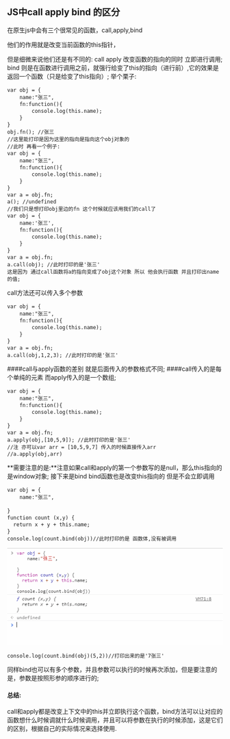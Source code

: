 ## JS中call apply bind 的区分

在原生js中会有三个很常见的函数，call,apply,bind

他们的作用就是改变当前函数的this指针，

但是细微来说他们还是有不同的:
call apply 改变函数的指向的同时 立即进行调用;
bind 则是在函数进行调用之前，就强行给变了this的指向（进行前）,它的效果是返回一个函数（只是给变了this指向）;
举个栗子:
```
var obj = {
    name:"张三",
    fn:function(){
        console.log(this.name);
    }
}
obj.fn(); //张三
//这里能打印是因为这里的指向是指向这个obj对象的 
//此时 再看一个例子:
var obj = {
    name:"张三",
    fn:function(){
        console.log(this.name);
    }
}
var a = obj.fn;
a(); //undefined
//我们只是想打印obj里边的fn 这个时候就应该用我们的call了
var obj = {
    name:'张三',
    fn:function(){
        console.log(this.name);
    }
}
var a = obj.fn;
a.call(obj); //此时打印的是'张三'
这是因为 通过call函数将a的指向变成了obj这个对象 所以 他会执行函数 并且打印出name的值;
```
call方法还可以传入多个参数 
```
var obj = {
    name:"张三",
    fn:function(){
        console.log(this.name);
    }
}
var a = obj.fn;
a.call(obj,1,2,3); //此时打印的是'张三'
```
####call与apply函数的差别 就是后面传入的参数格式不同;
####call传入的是每个单纯的元素 而apply传入的是一个数组;
```
var obj = {
    name:"张三",
    fn:function(){
        console.log(this.name);
    }
}
var a = obj.fn;
a.apply(obj,[10,5,9]); //此时打印的是'张三'
//注 亦可以var arr = [10,5,9,7] 传入的时候直接传入arr
//a.apply(obj,arr) 
```
**需要注意的是:**注意如果call和apply的第一个参数写的是null，那么this指向的是window对象;
接下来是bind
bind函数也是改变this指向的 但是不会立即调用 
```
var obj = {
    name:"张三",
 
}
function count (x,y) {
  return x + y + this.name;
}
console.log(count.bind(obj))//此时打印的是 函数体,没有被调用
```
![bind.png](/image/console.png)

```
console.log(count.bind(obj)(5,2))//打印出来的是'7张三'
```
同样bind也可以有多个参数，并且参数可以执行的时候再次添加，但是要注意的是，参数是按照形参的顺序进行的;
#### 总结:
  call和apply都是改变上下文中的this并立即执行这个函数，bind方法可以让对应的函数想什么时候调就什么时候调用，并且可以将参数在执行的时候添加，这是它们的区别，根据自己的实际情况来选择使用.




